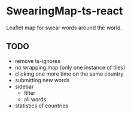 # SwearingMap-ts-react

Leaflet map for swear words around the world.

## TODO

-   remove ts-ignores
-   no wrapping map (only one instance of tiles)
-   clicking one more time on the same country
-   submitting new words
-   sidebar
    -   filter
    -   all words
-   statistics of countries
